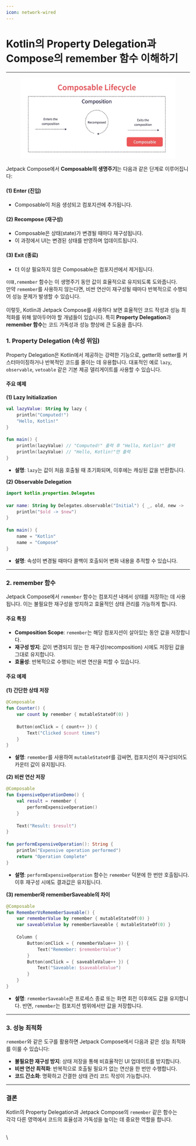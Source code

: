 ```yaml
---
icon: network-wired
---
```


# Kotlin의 Property Delegation과 Compose의 remember 함수 이해하기

***

<figure><img src="../../.gitbook/assets/image (1) (1).png" alt=""><figcaption></figcaption></figure>

Jetpack Compose에서 **Composable의 생명주기**는 다음과 같은 단계로 이루어집니다:

#### (1) Enter (진입)

* Composable이 처음 생성되고 컴포지션에 추가됩니다.

#### (2) Recompose (재구성)

* Composable은 상태(state)가 변경될 때마다 재구성됩니다.
* 이 과정에서 UI는 변경된 상태를 반영하며 업데이트됩니다.

#### (3) Exit (종료)

* 더 이상 필요하지 않은 Composable은 컴포지션에서 제거됩니다.

`이떄,remember` 함수는 이 생명주기 동안 값이 효율적으로 유지되도록 도와줍니다. \
만약 `remember`를 사용하지 않는다면, 비싼 연산이 재구성될 때마다 반복적으로 수행되어 성능 문제가 발생할 수 있습니다.\
\
이렇듯, Kotlin과 Jetpack Compose를 사용하다 보면 효율적인 코드 작성과 성능 최적화를 위해 알아두어야 할 개념들이 있습니다. 특히 **Property Delegation**과 **remember 함수**는 코드 가독성과 성능 향상에 큰 도움을 줍니다.&#x20;

### 1. Property Delegation (속성 위임)

Property Delegation은 Kotlin에서 제공하는 강력한 기능으로, getter와 setter를 커스터마이징하거나 반복적인 코드를 줄이는 데 유용합니다. 대표적인 예로 `lazy`, `observable`, `vetoable` 같은 기본 제공 델리게이트를 사용할 수 있습니다.

#### 주요 예제

**(1) Lazy Initialization**

```kotlin
val lazyValue: String by lazy {
    println("Computed!")
    "Hello, Kotlin!"
}

fun main() {
    println(lazyValue) // "Computed!" 출력 후 "Hello, Kotlin!" 출력
    println(lazyValue) // "Hello, Kotlin!"만 출력
}
```

* **설명**: `lazy`는 값이 처음 호출될 때 초기화되며, 이후에는 캐싱된 값을 반환합니다.

**(2) Observable Delegation**

```kotlin
import kotlin.properties.Delegates

var name: String by Delegates.observable("Initial") { _, old, new ->
    println("$old -> $new")
}

fun main() {
    name = "Kotlin"
    name = "Compose"
}
```

* **설명**: 속성이 변경될 때마다 콜백이 호출되어 변화 내용을 추적할 수 있습니다.

***

### 2. remember 함수

Jetpack Compose에서 `remember` 함수는 컴포지션 내에서 상태를 저장하는 데 사용됩니다. 이는 불필요한 재구성을 방지하고 효율적인 상태 관리를 가능하게 합니다.

#### 주요 특징

* **Composition Scope**: `remember`는 해당 컴포지션이 살아있는 동안 값을 저장합니다.
* **재구성 방지**: 값이 변경되지 않는 한 재구성(recomposition) 시에도 저장된 값을 그대로 유지합니다.
* **효율성**: 반복적으로 수행되는 비싼 연산을 피할 수 있습니다.

#### 주요 예제

**(1) 간단한 상태 저장**

```kotlin
@Composable
fun Counter() {
    var count by remember { mutableStateOf(0) }

    Button(onClick = { count++ }) {
        Text("Clicked $count times")
    }
}
```

* **설명**: `remember`를 사용하여 `mutableStateOf`를 감싸면, 컴포지션이 재구성되어도 카운터 값이 유지됩니다.

**(2) 비싼 연산 저장**

```kotlin
@Composable
fun ExpensiveOperationDemo() {
    val result = remember {
        performExpensiveOperation()
    }

    Text("Result: $result")
}

fun performExpensiveOperation(): String {
    println("Expensive operation performed")
    return "Operation Complete"
}
```

* **설명**: `performExpensiveOperation` 함수는 `remember` 덕분에 한 번만 호출됩니다. 이후 재구성 시에도 결과값은 유지됩니다.

**(3) remember와 rememberSaveable의 차이**

```kotlin
@Composable
fun RememberVsRememberSaveable() {
    var rememberValue by remember { mutableStateOf(0) }
    var saveableValue by rememberSaveable { mutableStateOf(0) }

    Column {
        Button(onClick = { rememberValue++ }) {
            Text("Remember: $rememberValue")
        }
        Button(onClick = { saveableValue++ }) {
            Text("Saveable: $saveableValue")
        }
    }
}
```

* **설명**: `rememberSaveable`은 프로세스 종료 또는 화면 회전 이후에도 값을 유지합니다. 반면, `remember`는 컴포지션 범위에서만 값을 저장합니다.

***

### 3. 성능 최적화

`remember`와 같은 도구를 활용하면 Jetpack Compose에서 다음과 같은 성능 최적화를 이룰 수 있습니다:

* **불필요한 재구성 방지**: 상태 저장을 통해 비효율적인 UI 업데이트를 방지합니다.
* **비싼 연산 최적화**: 반복적으로 호출될 필요가 없는 연산을 한 번만 수행합니다.
* **코드 간소화**: 명확하고 간결한 상태 관리 코드 작성이 가능합니다.

***

### 결론

Kotlin의 Property Delegation과 Jetpack Compose의 `remember` 같은 함수는 \
각각 다른 영역에서 코드의 효율성과 가독성을 높이는 데 중요한 역할을 합니다.

\
\
